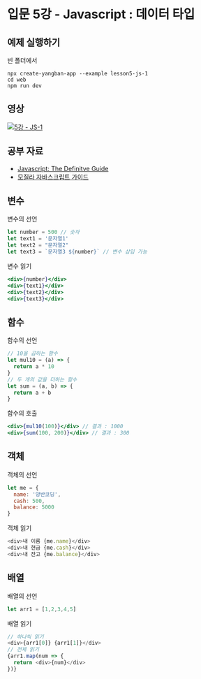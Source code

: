 # 입문 5강 - Javascript : 데이터 타입

## 예제 실행하기
빈 폴더에서
```
npx create-yangban-app --example lesson5-js-1
cd web
npm run dev
```

## 영상
[![5강 - JS-1](http://img.youtube.com/vi/ZbFJc8AkWPA/0.jpg)](http://www.youtube.com/watch?v=ZbFJc8AkWPA "5강 JS-1")

## 공부 자료
- [Javascript: The Definitve Guide](https://www.oreilly.com/library/view/javascript-the-definitive/9781491952016/)
- [모질라 자바스크립트 가이드](https://developer.mozilla.org/ko/docs/Web/JavaScript/Guide)

## 변수
변수의 선언
```javascript
let number = 500 // 숫자
let text1 = '문자열1' 
let text2 = "문자열2"
let text3 = `문자열3 ${number}` // 변수 삽입 가능
```
변수 읽기
```jsx
<div>{number}</div>
<div>{text1}</div>
<div>{text2}</div>
<div>{text3}</div>
```
## 함수
함수의 선언
```javascript
// 10을 곱하는 함수
let mul10 = (a) => {
  return a * 10
}
// 두 개의 값을 더하는 함수
let sum = (a, b) => {
  return a + b
}
```
함수의 호출
```jsx
<div>{mul10(100)}</div> // 결과 : 1000
<div>{sum(100, 200)}</div> // 결과 : 300
```
## 객체
객체의 선언
```javascript
let me = {
  name: '양반코딩',
  cash: 500,
  balance: 5000
}
```
객체 읽기
```javascript
<div>내 이름 {me.name}</div>
<div>내 현금 {me.cash}</div>
<div>내 잔고 {me.balance}</div>
```
## 배열
배열의 선언
```javascript
let arr1 = [1,2,3,4,5]
```
배열 읽기
```javascript
// 하나씩 읽기
<div>{arr1[0]} {arr1[1]}</div> 
// 전체 읽기
{arr1.map(num => {
  return <div>{num}</div>
})}
```
